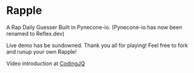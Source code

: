 # Rapple
A Rap Daily Guesser Built in Pynecone-io. (Pynecone-io has now been renamed to Reflex.dev) 

Live demo has be sundowned. Thank you all for playing! Feel free to fork and runup your own Rapple!

Video introduction at [CodingJQ](https://www.youtube.com/watch?v=qj0truW76EM)
